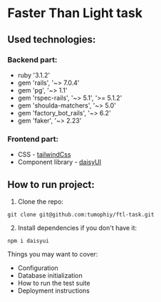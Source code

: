 # Faster Than Light task

## Used technologies:

### Backend part:
- ruby '3.1.2'
- gem 'rails', '~> 7.0.4'
- gem 'pg', '~> 1.1'
- gem 'rspec-rails', '~> 5.1', '>= 5.1.2'
- gem 'shoulda-matchers', '~> 5.0'
- gem 'factory_bot_rails', '~> 6.2'
- gem 'faker', '~> 2.23'

### Frontend part:
- CSS - [tailwindCss](https://tailwindcss.com)
- Component library - [daisyUI](https://daisyui.com)

## How to run project:
1. Clone the repo:
```shell
git clone git@github.com:tumophiy/ftl-task.git
```
2. Install dependencies if you don't have it:
```shell
npm i daisyui
```

Things you may want to cover:
* Configuration
* Database initialization
* How to run the test suite
* Deployment instructions
